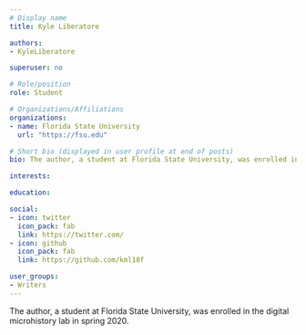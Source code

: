 ```yaml
---
# Display name
title: Kyle Liberatore

authors:
- KyleLiberatore

superuser: no

# Role/position
role: Student

# Organizations/Affiliations
organizations:
- name: Florida State University
  url: "https://fsu.edu"

# Short bio (displayed in user profile at end of posts)
bio: The author, a student at Florida State University, was enrolled in the digital microhistory lab in spring 2020.

interests:

education:

social:
- icon: twitter
  icon_pack: fab
  link: https://twitter.com/
- icon: github
  icon_pack: fab
  link: https://github.com/kml18f

user_groups:
- Writers
---
```

The author, a student at Florida State University, was enrolled in the digital microhistory lab in spring 2020.


